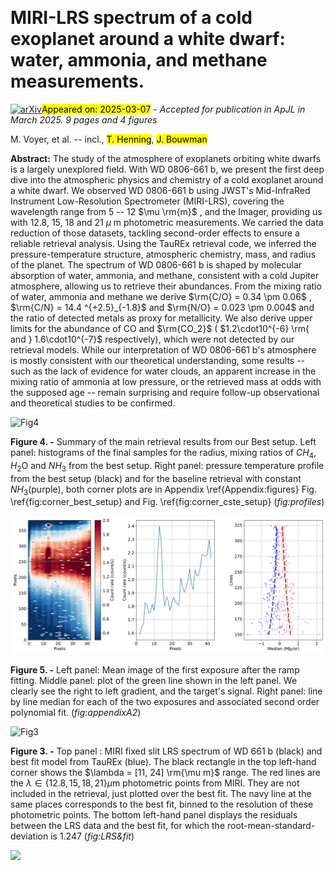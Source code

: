 <div class="macros" style="visibility:hidden;">
$\newcommand{\ensuremath}{}$
$\newcommand{\xspace}{}$
$\newcommand{\object}[1]{\texttt{#1}}$
$\newcommand{\farcs}{{.}''}$
$\newcommand{\farcm}{{.}'}$
$\newcommand{\arcsec}{''}$
$\newcommand{\arcmin}{'}$
$\newcommand{\ion}[2]{#1#2}$
$\newcommand{\textsc}[1]{\textrm{#1}}$
$\newcommand{\hl}[1]{\textrm{#1}}$
$\newcommand{\footnote}[1]{}$
$\newcommand{\vdag}{(v)^\dagger}$
$\newcommand$
$\newcommand$</div>



<div id="title">

# MIRI-LRS spectrum of a cold exoplanet around a white dwarf: water, ammonia, and methane measurements.

</div>
<div id="comments">

[![arXiv](https://img.shields.io/badge/arXiv-2503.04531-b31b1b.svg)](https://arxiv.org/abs/2503.04531)<mark>Appeared on: 2025-03-07</mark> -  _Accepted for publication in ApJL in March 2025. 9 pages and 4 figures_

</div>
<div id="authors">

M. Voyer, et al. -- incl., <mark>T. Henning</mark>, <mark>J. Bouwman</mark>

</div>
<div id="abstract">

**Abstract:** The study of the atmosphere of exoplanets orbiting white dwarfs is a largely unexplored field. With WD 0806-661 b, we present the first deep dive into the atmospheric physics and chemistry of a cold exoplanet around a white dwarf. We observed WD 0806-661 b using JWST's Mid-InfraRed Instrument Low-Resolution Spectrometer (MIRI-LRS), covering the wavelength range from 5 -- 12 $\mu \rm{m}$ , and the Imager, providing us with 12.8, 15, 18 and 21 $\mu$ m photometric measurements. We carried the data reduction of those datasets, tackling second-order effects to ensure a reliable retrieval analysis. Using the TauREx retrieval code, we inferred the pressure-temperature structure, atmospheric chemistry, mass, and radius of the planet. The spectrum of WD 0806-661 b is shaped by molecular absorption of water, ammonia, and methane, consistent with a cold Jupiter atmosphere, allowing us to retrieve their abundances. From the mixing ratio of water, ammonia and methane we derive $\rm{C/O} = 0.34 \pm 0.06$ , $\rm{C/N} = 14.4 ^{+2.5}_{-1.8}$ and $\rm{N/O} = 0.023 \pm 0.004$ and the ratio of detected metals as proxy for metallicity. We also derive upper limits for the abundance of CO and $\rm{CO_2}$ ( $1.2\cdot10^{-6} \rm{ and } 1.6\cdot10^{-7}$ respectively), which were not detected by our retrieval models. While our interpretation of WD 0806-661 b's atmosphere is mostly consistent with our theoretical understanding, some results -- such as the lack of evidence for water clouds, an apparent increase in the mixing ratio of ammonia at low pressure, or the retrieved mass at odds with the supposed age -- remain surprising and require follow-up observational and theoretical studies to be confirmed.

</div>

<div id="div_fig1">

<img src="tmp_2503.04531/./4v2.png" alt="Fig4" width="100%"/>

**Figure 4. -** Summary of the main retrieval results from our Best setup. Left panel: histograms of the final samples for the radius, mixing ratios of $CH_4$, $H_2$O and $NH_3$ from the best setup.
Right panel: pressure temperature profile from the best setup (black) and for the baseline retrieval with constant $NH_3$(purple), both corner plots are in Appendix \ref{Appendix:figures} Fig. \ref{fig:corner_best_setup} and Fig. \ref{fig:corner_cste_setup} (*fig:profiles*)

</div>
<div id="div_fig2">

<img src="tmp_2503.04531/./appendixA1_v2.png" alt="Fig5" width="100%"/>

**Figure 5. -** Left panel: Mean image of the first exposure after the ramp fitting. Middle panel: plot of the green line shown in the left panel. We clearly see the right to left gradient, and the target's signal. Right panel: line by line median for each of the two exposures and associated second order polynomial fit.   (*fig:appendixA2*)

</div>
<div id="div_fig3">

<img src="tmp_2503.04531/./3v2.png" alt="Fig3" width="100%"/>

**Figure 3. -** Top panel : MIRI fixed slit LRS spectrum of WD 661 b (black) and best fit model from TauREx (blue). The black rectangle in the top left-hand corner shows the $\lambda = [11, 24] \rm{\mu m}$ range. The red lines are the $\lambda \in \{12.8, 15, 18, 21\} \mu$m photometric points from MIRI. They are not included in the retrieval, just plotted over the best fit. The navy line at the same places corresponds to the best fit, binned to the resolution of these photometric points. The bottom left-hand panel displays the residuals between the LRS data and the best fit, for which the root-mean-standard-deviation is $1.247$ (*fig:LRS&fit*)

</div><div id="qrcode"><img src=https://api.qrserver.com/v1/create-qr-code/?size=100x100&data="https://arxiv.org/abs/2503.04531"></div>